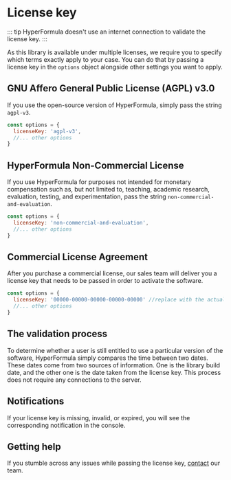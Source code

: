 # License key

::: tip
HyperFormula doesn't use an internet connection to validate the
license key.
:::

As this library is available under multiple licenses, we require you
to specify which terms exactly apply to your case. You can do that by
passing a license key in the `options` object alongside other
settings you want to apply.

## GNU Affero General Public License (AGPL) v3.0

If you use the open-source version of HyperFormula, simply pass the
string `agpl-v3`.

```javascript
const options = {
  licenseKey: 'agpl-v3',
  //... other options
}
```

## HyperFormula Non-Commercial License

If you use HyperFormula for purposes not intended for monetary
compensation such as, but not limited to, teaching, academic research,
evaluation, testing, and experimentation, pass the string
`non-commercial-and-evaluation`.

```javascript
const options = {
  licenseKey: 'non-commercial-and-evaluation',
  //... other options
}
```

## Commercial License Agreement

After you purchase a commercial license, our sales team will deliver
you a license key that needs to be passed in order to activate the
software.

```javascript
const options = {
  licenseKey: '00000-00000-00000-00000-00000' //replace with the actual commercial key
  //... other options
}
```

## The validation process

To determine whether a user is still entitled to use a particular
version of the software, HyperFormula simply compares the time between
two dates. These dates come from two sources of information. One is
the library build date, and the other one is the date taken from the license key.
This process does not require any connections to the server.

## Notifications

If your license key is missing, invalid, or expired, you will see the
corresponding notification in the console.

## Getting help

If you stumble across any issues while passing the license key,
[contact](contact.md) our team.